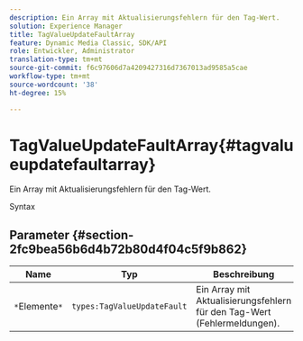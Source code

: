 ```yaml
---
description: Ein Array mit Aktualisierungsfehlern für den Tag-Wert.
solution: Experience Manager
title: TagValueUpdateFaultArray
feature: Dynamic Media Classic, SDK/API
role: Entwickler, Administrator
translation-type: tm+mt
source-git-commit: f6c97606d7a4209427316d7367013ad9585a5cae
workflow-type: tm+mt
source-wordcount: '38'
ht-degree: 15%

---
```



# TagValueUpdateFaultArray{#tagvalueupdatefaultarray}

Ein Array mit Aktualisierungsfehlern für den Tag-Wert.

Syntax

## Parameter {#section-2fc9bea56b6d4b72b80d4f04c5f9b862}

| Name | Typ | Beschreibung |
|---|---|---|
| `*`Elemente`*` | `types:TagValueUpdateFault` | Ein Array mit Aktualisierungsfehlern für den Tag-Wert (Fehlermeldungen). |

